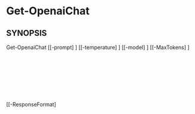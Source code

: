 ﻿---
external help file: powershai-help.xml
schema: 2.0.0
powershai: true
---

# Get-OpenaiChat

## SYNOPSIS <!--!= @#Synop !-->

Get-OpenaiChat [[-prompt] <Object>] [[-temperature] <Object>] [[-model] <Object>] [[-MaxTokens] <Object>] [[-ResponseFormat] <Object>] [[-Functions] <Object>] [[-RawParams] <Object>] [[-StreamCallback] <Object>] [[-endpoint] <Object>] [<CommonParameters>]


## SYNTAX <!--!= @#Syntax !-->

```
Get-OpenaiChat [[-prompt] <Object>] [[-temperature] <Object>] [[-model] <Object>] [[-MaxTokens] <Object>] [[-ResponseFormat] <Object>] [[-Functions] <Object>] [[-RawParams] 
<Object>] [[-StreamCallback] <Object>] [[-endpoint] <Object>] [<CommonParameters>]
```

## PARAMETERS <!--!= @#Params !-->

### -Functions

```yml
Parameter Set: (All)
Type: Object
Aliases: 
Accepted Values: 
Required: false
Position: 5
Default Value: 
Accept pipeline input: false
Accept wildcard characters: 
```

### -MaxTokens

```yml
Parameter Set: (All)
Type: Object
Aliases: 
Accepted Values: 
Required: false
Position: 3
Default Value: 
Accept pipeline input: false
Accept wildcard characters: 
```

### -RawParams

```yml
Parameter Set: (All)
Type: Object
Aliases: 
Accepted Values: 
Required: false
Position: 6
Default Value: 
Accept pipeline input: false
Accept wildcard characters: 
```

### -ResponseFormat

```yml
Parameter Set: (All)
Type: Object
Aliases: 
Accepted Values: 
Required: false
Position: 4
Default Value: 
Accept pipeline input: false
Accept wildcard characters: 
```

### -StreamCallback

```yml
Parameter Set: (All)
Type: Object
Aliases: 
Accepted Values: 
Required: false
Position: 7
Default Value: 
Accept pipeline input: false
Accept wildcard characters: 
```

### -endpoint

```yml
Parameter Set: (All)
Type: Object
Aliases: 
Accepted Values: 
Required: false
Position: 8
Default Value: 
Accept pipeline input: false
Accept wildcard characters: 
```

### -model

```yml
Parameter Set: (All)
Type: Object
Aliases: 
Accepted Values: 
Required: false
Position: 2
Default Value: 
Accept pipeline input: false
Accept wildcard characters: 
```

### -prompt

```yml
Parameter Set: (All)
Type: Object
Aliases: 
Accepted Values: 
Required: false
Position: 0
Default Value: 
Accept pipeline input: false
Accept wildcard characters: 
```

### -temperature

```yml
Parameter Set: (All)
Type: Object
Aliases: 
Accepted Values: 
Required: false
Position: 1
Default Value: 
Accept pipeline input: false
Accept wildcard characters: 
```




<!--PowershaiAiDocBlockStart-->
_PowershAI e IA を使用して自動翻訳されました。_
<!--PowershaiAiDocBlockEnd-->
